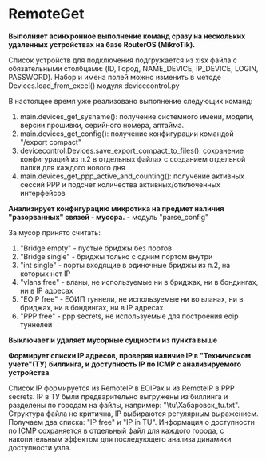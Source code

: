 # RemoteGet

**Выполняет асинхронное выполнение команд сразу на нескольких удаленных устройствах на базе RouterOS (MikroTik).**

Список устройств для подключения подгружается из xlsx файла с обязательными столбцами: (ID,	Город,	NAME_DEVICE,	IP_DEVICE,	LOGIN, PASSWORD). 
Набор и имена полей можно изменить в методе Devices.load_from_excel() модуля devicecontrol.py

В настоящее время уже реализовано выполнение следующих команд:
1. main.devices_get_sysname(): получение системного имени, модели, версии прошивки, серийного номера, аптайма.
2. main.devices_get_config(): получение конфигурации командой "/export compact"
3. devicecontrol.Devices.save_export_compact_to_files(): сохранение конфигураций из п.2 в отдельных файлах с созданием отдельной папки для каждого нового дня
4. main.devices_get_ppp_active_and_counting(): получение активных сессий PPP и подсчет количества активных/отключенных интерфейсов

**Анализирует конфигурацию микротика на предмет наличия "разорванных" связей - мусора.** - модуль "parse_config"

За мусор принято считать:
1. "Bridge empty" - пустые бриджы без портов
2. "Bridge single"	- бриджы только с одним портом внутри
3. "int single"	- порты входящие в одиночные бриджы из п.2, на которых нет IP
4. "vlans free"	- вланы, не используемые ни в бриджах, ни в бондингах, ни в IP адресах
5. "EOIP free"	- ЕОИП туннели, не используемые ни во вланах, ни в бриджах, ни в бондингах, ни в IP адресах
6. "PPP free" - ppp secrets, не используемые для построения eoip туннелей

**Выключает и удаляет мусорные сущности из пункта выше**

**Формирует списки IP адресов, проверяя наличие IP в "Техническом учете"(ТУ) биллинга, и доступность IP по ICMP c анализируемого устройства**

Список IP формируется из RemoteIP в EOIPах и из RemoteIP в PPP secrets. IP в ТУ были предварительно выгружены из биллинга и разделены по городам на файлы, например: "\tu\Хабаровск_tu.txt". Структура файла не критична, IP выбираются регулярным выражением.
Получаем два списка: "IP free" и "IP in TU". Информация о доступности по ICMP сохраняется в отдельный файл для каждого города, с накопительным эффектом для последующего анализа динамики доступности узла.  
